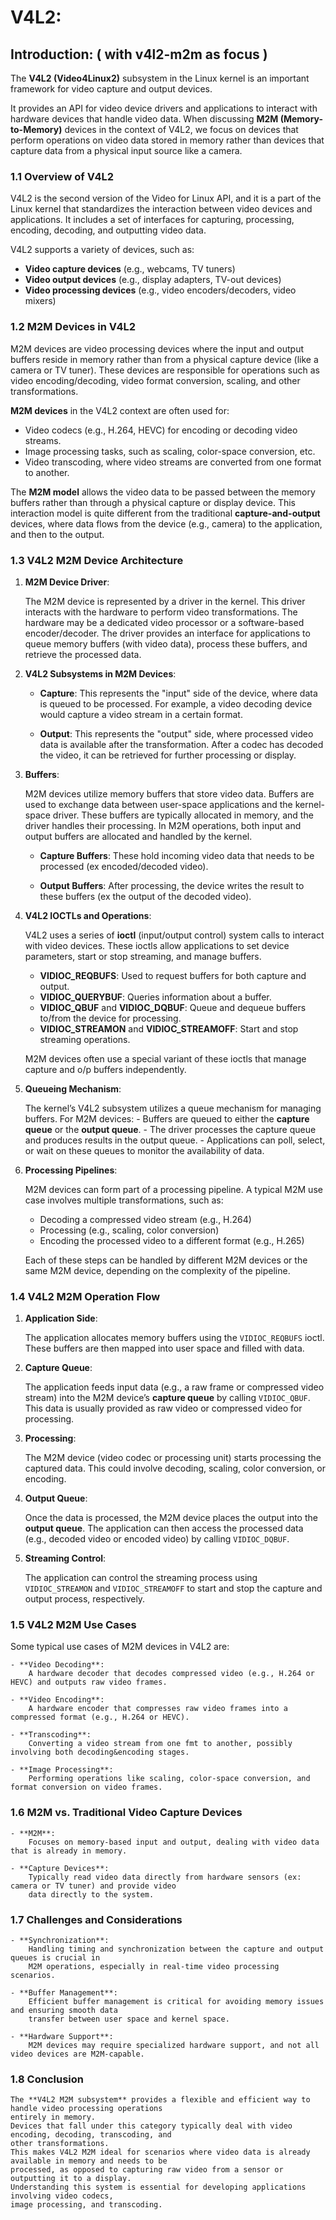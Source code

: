 # V4L2:


## Introduction: ( with v4l2-m2m as focus )

The **V4L2 (Video4Linux2)** subsystem in the Linux kernel is an important framework for video capture and 
output devices. 

It provides an API for video device drivers and applications to interact with hardware devices that handle 
video data. When discussing **M2M (Memory-to-Memory)** devices in the context of V4L2, we focus on devices 
that perform operations on video data stored in memory rather than devices that capture data from a 
physical input source like a camera.

### 1.1 **Overview of V4L2**

V4L2 is the second version of the Video for Linux API, and it is a part of the Linux kernel that 
standardizes the interaction between video devices and applications. It includes a set of interfaces for 
capturing, processing, encoding, decoding, and outputting video data.

V4L2 supports a variety of devices, such as:

- **Video capture devices** (e.g., webcams, TV tuners)
- **Video output devices** (e.g., display adapters, TV-out devices)
- **Video processing devices** (e.g., video encoders/decoders, video mixers)

### 1.2 **M2M Devices in V4L2**

M2M devices are video processing devices where the input and output buffers reside in memory rather than 
from a physical capture device (like a camera or TV tuner). 
These devices are responsible for operations such as video encoding/decoding, video format conversion, 
scaling, and other transformations.

**M2M devices** in the V4L2 context are often used for:

- Video codecs (e.g., H.264, HEVC) for encoding or decoding video streams.
- Image processing tasks, such as scaling, color-space conversion, etc.
- Video transcoding, where video streams are converted from one format to another.

The **M2M model** allows the video data to be passed between the memory buffers rather than through a 
physical capture or display device. This interaction model is quite different from the traditional 
**capture-and-output** devices, where data flows from the device (e.g., camera) to the application, and 
then to the output.

### 1.3 **V4L2 M2M Device Architecture**

1. **M2M Device Driver**:

    The M2M device is represented by a driver in the kernel. 
    This driver interacts with the hardware to perform video transformations. 
    The hardware may be a dedicated video processor or a software-based encoder/decoder. 
    The driver provides an interface for applications to queue memory buffers (with video data), process 
    these buffers, and retrieve the processed data.

2. **V4L2 Subsystems in M2M Devices**:

    - **Capture**: 
        This represents the "input" side of the device, where data is queued to be processed. 
        For example, a video decoding device would capture a video stream in a certain format.

    - **Output**: 
        This represents the "output" side, where processed video data is available after the transformation.
        After a codec has decoded the video, it can be retrieved for further processing or display.

3. **Buffers**:

    M2M devices utilize memory buffers that store video data. 
    Buffers are used to exchange data between user-space applications and the kernel-space driver. 
    These buffers are typically allocated in memory, and the driver handles their processing. 
    In M2M operations, both input and output buffers are allocated and handled by the kernel.

    - **Capture Buffers**: 
        These hold incoming video data that needs to be processed (ex encoded/decoded video).

    - **Output Buffers**: 
        After processing, the device writes the result to these buffers (ex the output of the decoded video).

4. **V4L2 IOCTLs and Operations**:

    V4L2 uses a series of **ioctl** (input/output control) system calls to interact with video devices. 
    These ioctls allow applications to set device parameters, start or stop streaming, and manage buffers.

    - **VIDIOC_REQBUFS**: Used to request buffers for both capture and output.
    - **VIDIOC_QUERYBUF**: Queries information about a buffer.
    - **VIDIOC_QBUF** and **VIDIOC_DQBUF**: Queue and dequeue buffers to/from the device for processing.
    - **VIDIOC_STREAMON** and **VIDIOC_STREAMOFF**: Start and stop streaming operations.

    M2M devices often use a special variant of these ioctls that manage capture and o/p buffers independently.

5. **Queueing Mechanism**:

    The kernel’s V4L2 subsystem utilizes a queue mechanism for managing buffers. 
    For M2M devices:
        - Buffers are queued to either the **capture queue** or the **output queue**.
        - The driver processes the capture queue and produces results in the output queue.
        - Applications can poll, select, or wait on these queues to monitor the availability of data.

6. **Processing Pipelines**:

    M2M devices can form part of a processing pipeline. A typical M2M use case involves multiple 
    transformations, such as:

    - Decoding a compressed video stream (e.g., H.264)
    - Processing (e.g., scaling, color conversion)
    - Encoding the processed video to a different format (e.g., H.265)

    Each of these steps can be handled by different M2M devices or the same M2M device, depending on the 
    complexity of the pipeline.

### 1.4 **V4L2 M2M Operation Flow**

1. **Application Side**:

    The application allocates memory buffers using the `VIDIOC_REQBUFS` ioctl. 
    These buffers are then mapped into user space and filled with data.
   
2. **Capture Queue**:

    The application feeds input data (e.g., a raw frame or compressed video stream) into the M2M device’s 
    **capture queue** by calling `VIDIOC_QBUF`. 
    This data is usually provided as raw video or compressed video for processing.

3. **Processing**:

    The M2M device (video codec or processing unit) starts processing the captured data. 
    This could involve decoding, scaling, color conversion, or encoding.
   
4. **Output Queue**:

    Once the data is processed, the M2M device places the output into the **output queue**. 
    The application can then access the processed data (e.g., decoded video or encoded video) by calling 
    `VIDIOC_DQBUF`.

5. **Streaming Control**:

    The application can control the streaming process using `VIDIOC_STREAMON` and `VIDIOC_STREAMOFF` to 
    start and stop the capture and output process, respectively.

### 1.5 **V4L2 M2M Use Cases**

Some typical use cases of M2M devices in V4L2 are:

    - **Video Decoding**: 
        A hardware decoder that decodes compressed video (e.g., H.264 or HEVC) and outputs raw video frames.

    - **Video Encoding**: 
        A hardware encoder that compresses raw video frames into a compressed format (e.g., H.264 or HEVC).

    - **Transcoding**: 
        Converting a video stream from one fmt to another, possibly involving both decoding&encoding stages.

    - **Image Processing**: 
        Performing operations like scaling, color-space conversion, and format conversion on video frames.

### 1.6 **M2M vs. Traditional Video Capture Devices**

    - **M2M**: 
        Focuses on memory-based input and output, dealing with video data that is already in memory.

    - **Capture Devices**: 
        Typically read video data directly from hardware sensors (ex: camera or TV tuner) and provide video
        data directly to the system.

### 1.7 **Challenges and Considerations**

    - **Synchronization**: 
        Handling timing and synchronization between the capture and output queues is crucial in 
        M2M operations, especially in real-time video processing scenarios.

    - **Buffer Management**: 
        Efficient buffer management is critical for avoiding memory issues and ensuring smooth data 
        transfer between user space and kernel space.

    - **Hardware Support**: 
        M2M devices may require specialized hardware support, and not all video devices are M2M-capable.

### 1.8 **Conclusion**

    The **V4L2 M2M subsystem** provides a flexible and efficient way to handle video processing operations 
    entirely in memory. 
    Devices that fall under this category typically deal with video encoding, decoding, transcoding, and 
    other transformations. 
    This makes V4L2 M2M ideal for scenarios where video data is already available in memory and needs to be 
    processed, as opposed to capturing raw video from a sensor or outputting it to a display. 
    Understanding this system is essential for developing applications involving video codecs, 
    image processing, and transcoding.


## 
